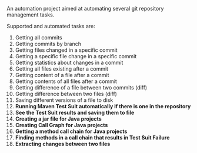 An automation project aimed at automating several git repository management tasks.

Supported and automated tasks are:
1. Getting all commits
2. Getting commits by branch
3. Getting files changed in a specific commit
4. Getting a specific file change in a specific commit
5. Getting statistics about changes in a commit
6. Getting all files existing after a commit
7. Getting content of a file after a commit
8. Getting contents of all files after a commit
9. Getting difference of a file between two commits (diff)
10. Getting difference between two files (diff)
11. Saving different versions of a file to disk
12. **Running Maven Test Suit automatically if there is one in the repository**
13. **See the Test Suit results and saving them to file**
14. **Creating a jar file for Java projects**
15. **Creating Call Graph for Java projects**
16. **Getting a method call chain for Java projects**
17. **Finding methods in a call chain that results in Test Suit Failure**
18. **Extracting changes between two files**
